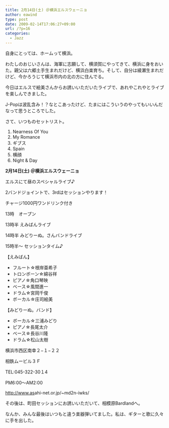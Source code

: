```yaml
---
title: 2月14日(土) ＠横浜エルスウェーニョ
author: eawind
type: post
date: 2009-02-14T17:06:27+09:00
url: /?p=16
categories:
  - Jazz
---
```

自身にとっては、ホームって横浜。

わたしのおじいさんは、海軍に志願して、横須賀にやってきて、横浜に身をおいた。親父は六郷土手生まれだけど、横浜白楽育ち。そして、自分は綾瀬生まれだけど、今かろうじて横浜市内の北の方に住んでる。

今日はエルスで絵美さんからお誘いいただいたライブで、あれやこれやとライブを楽しんできました。

J-Popは波乱含み！？なとこあったけど、たまにはこういうのやってもいいんだなって思うところでした。

さて、いつものセットリスト。

1. Nearness Of You
2. My Romance
3. ギブス
4. Spain
5. 横顔
6. Night & Day

**2月14日(土) ＠横浜エルスウェーニョ**

エルスにて昼のスペシャルライブ♪

2バンドジョイントで、3rdはセッションやります！

チャージ1000円ワンドリンク付き

13時　オープン

13時半 えみばんライブ

14時半 みどりーぬ。さんバンドライブ

15時半〜 セッションタイム♪

【えみばん】

- フルート☆根岸亜希子
- トロンボーン☆綿谷祥
- ピアノ☆角口琴映
- ベース☆風間進一
- ドラム☆宮岡千俊
- ボーカル☆庄司絵美

【みどりーぬ。バンド】

- ボーカル☆三浦みどり
- ピアノ☆長尾太介
- ベース☆長谷川隆
- ドラム☆松山太樹

横浜市西区南幸２−１−２２

相鉄ムービル３Ｆ

TEL:045-322-30１4

PM6:00〜AM2:00

<a href="http://www.asahi-net.or.jp/%7Emd2n-iwks/" target="_blank">http://<wbr>www.as<wbr>ahi-ne<wbr>t.or.j<wbr>p/~md2<wbr>n-iwks<wbr>/</a>

その後は、町田セッションにお誘いいただいて、相模原Bardlandへ。

なんか、みんな最後はいつもと違う楽器弾いてました。私は、ギターと歌に久々に手を出した。
